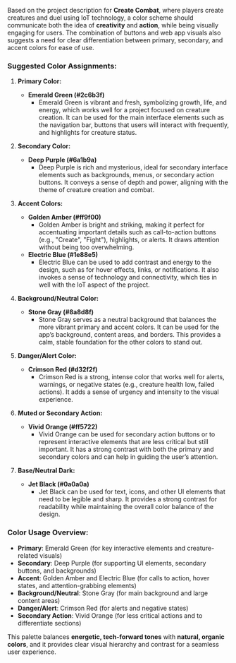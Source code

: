 Based on the project description for **Create Combat**, where players create creatures and duel using IoT technology, a color scheme should communicate both the idea of **creativity** and **action**, while being visually engaging for users. The combination of buttons and web app visuals also suggests a need for clear differentiation between primary, secondary, and accent colors for ease of use.

### Suggested Color Assignments:

1. **Primary Color:**

   - **Emerald Green (#2c6b3f)**
     - Emerald Green is vibrant and fresh, symbolizing growth, life, and energy, which works well for a project focused on creature creation. It can be used for the main interface elements such as the navigation bar, buttons that users will interact with frequently, and highlights for creature status.

2. **Secondary Color:**

   - **Deep Purple (#6a1b9a)**
     - Deep Purple is rich and mysterious, ideal for secondary interface elements such as backgrounds, menus, or secondary action buttons. It conveys a sense of depth and power, aligning with the theme of creature creation and combat.

3. **Accent Colors:**

   - **Golden Amber (#ff9f00)**
     - Golden Amber is bright and striking, making it perfect for accentuating important details such as call-to-action buttons (e.g., "Create", "Fight"), highlights, or alerts. It draws attention without being too overwhelming.
   - **Electric Blue (#1e88e5)**
     - Electric Blue can be used to add contrast and energy to the design, such as for hover effects, links, or notifications. It also invokes a sense of technology and connectivity, which ties in well with the IoT aspect of the project.

4. **Background/Neutral Color:**

   - **Stone Gray (#8a8d8f)**
     - Stone Gray serves as a neutral background that balances the more vibrant primary and accent colors. It can be used for the app’s background, content areas, and borders. This provides a calm, stable foundation for the other colors to stand out.

5. **Danger/Alert Color:**

   - **Crimson Red (#d32f2f)**
     - Crimson Red is a strong, intense color that works well for alerts, warnings, or negative states (e.g., creature health low, failed actions). It adds a sense of urgency and intensity to the visual experience.

6. **Muted or Secondary Action:**

   - **Vivid Orange (#ff5722)**
     - Vivid Orange can be used for secondary action buttons or to represent interactive elements that are less critical but still important. It has a strong contrast with both the primary and secondary colors and can help in guiding the user’s attention.

7. **Base/Neutral Dark:**
   - **Jet Black (#0a0a0a)**
     - Jet Black can be used for text, icons, and other UI elements that need to be legible and sharp. It provides a strong contrast for readability while maintaining the overall color balance of the design.

### Color Usage Overview:

- **Primary**: Emerald Green (for key interactive elements and creature-related visuals)
- **Secondary**: Deep Purple (for supporting UI elements, secondary buttons, and backgrounds)
- **Accent**: Golden Amber and Electric Blue (for calls to action, hover states, and attention-grabbing elements)
- **Background/Neutral**: Stone Gray (for main background and large content areas)
- **Danger/Alert**: Crimson Red (for alerts and negative states)
- **Secondary Action**: Vivid Orange (for less critical actions and to differentiate sections)

This palette balances **energetic, tech-forward tones** with **natural, organic colors**, and it provides clear visual hierarchy and contrast for a seamless user experience.

